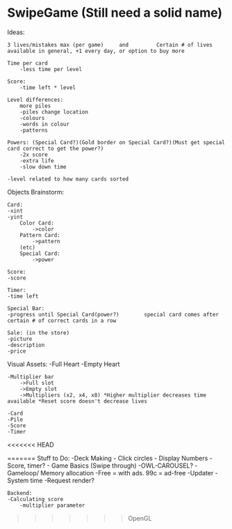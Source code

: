SwipeGame (Still need a solid name)
=========

Ideas: 

	3 lives/mistakes max (per game)		and 		Certain # of lives available in general, +1 every day, or option to buy more
      
    Time per card
        -less time per level
          
    Score:
        -time left * level
          
	Level differences:
		more piles
		-piles change location
		-colours
		-words in colour
		-patterns
          
	Powers: (Special Card?)(Gold border on Special Card?)(Must get special card correct to get the power?)
		-2x	score
		-extra life
		-slow down time
	  
	-level related to how many cards sorted


Objects Brainstorm:			

	Card:
	-xint
	-yint
		Color Card:
			->color
		Pattern Card:
			->pattern
		(etc)
		Special Card: 
			->power
	
	Score:
	-score
	
	Timer:
	-time left
	
	Special Bar: 
	-progress until Special Card(power?)		special card comes after certain # of correct cards in a row
	
	Sale: (in the store)
	-picture
	-description
	-price
	

Visual Assets:
	-Full Heart 
	-Empty Heart
	
	-Multiplier bar
		->Full slot
		->Empty slot
		->Multipliers (x2, x4, x8) *Higher multiplier decreases time available *Reset score doesn't decrease lives
		
	-Card 
	-Pile
	-Score
	-Timer 
	
<<<<<<< HEAD
	
	
=======
Stuff to Do:
	-Deck Making
	- Click circles
	- Display Numbers
		- Score, timer?
	- Game Basics (Swipe through) 
		-OWL-CAROUSEL?
	-Gameloop/ Memory allocation
	-Free = with ads. 99c = ad-free
	-Updater
		-System time
		-Request render?
	
	
	Backend:
	-Calculating score	
		-multiplier parameter
>>>>>>> OpenGL
	